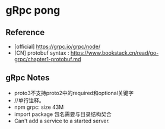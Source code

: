 # gRpc pong


## Reference
- [official] https://grpc.io/grpc/node/
- [CN] protobuf syntax : https://www.bookstack.cn/read/go-grpc/chapter1-protobuf.md

## gRpc Notes
- proto3不支持proto2中的required和optional关键字
- //单行注释。
- npm grpc: size 43M
- import package 包名需要与目录结构契合 
- Can't add a service to a started server.

